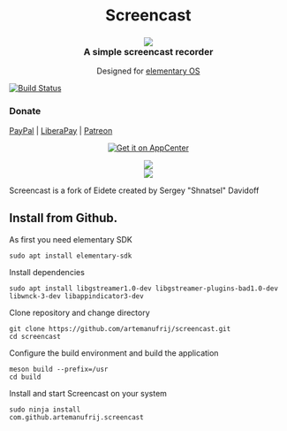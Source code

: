 <div>
  <h1 align="center">Screencast</h1>
  <h3 align="center"><img src="data/icons/64/com.github.artemanufrij.screencast.svg"/><br>A simple screencast recorder</h3>
  <p align="center">Designed for <a href="https://elementary.io">elementary OS</p>
</div>

[![Build Status](https://travis-ci.org/artemanufrij/screencast.svg?branch=master)](https://travis-ci.org/artemanufrij/screencast)

### Donate
<a href="https://www.paypal.me/ArtemAnufrij">PayPal</a> | <a href="https://liberapay.com/Artem/donate">LiberaPay</a> | <a href="https://www.patreon.com/ArtemAnufrij">Patreon</a>

<p align="center">
  <a href="https://appcenter.elementary.io/com.github.artemanufrij.screencast">
    <img src="https://appcenter.elementary.io/badge.svg" alt="Get it on AppCenter">
  </a>
</p>
<p align="center">
  <img src="screenshots/Screenshot.png"/><br/>
  <img src="screenshots/Screenshot_Recording.png"/>
</p>
<p>Screencast is a fork of Eidete created by Sergey "Shnatsel" Davidoff</p>

## Install from Github.

As first you need elementary SDK
```
sudo apt install elementary-sdk
```

Install dependencies
```
sudo apt install libgstreamer1.0-dev libgstreamer-plugins-bad1.0-dev libwnck-3-dev libappindicator3-dev
```

Clone repository and change directory
```
git clone https://github.com/artemanufrij/screencast.git
cd screencast
```
Configure the build environment and build the application
```
meson build --prefix=/usr
cd build
```

Install and start Screencast on your system
```
sudo ninja install
com.github.artemanufrij.screencast
```
